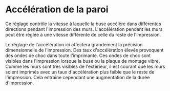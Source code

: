 Accélération de la paroi
====
Ce réglage contrôle la vitesse à laquelle la buse accélère dans différentes directions pendant l'impression des murs. L'accélération pendant les murs peut être réglée à une vitesse différente de celle du reste de l'impression.

Le réglage de l'accélération ici affectera grandement la précision dimensionnelle de l'impression. Des taux d'accélération élevés provoquent des ondes de choc dans toute l'imprimante. Ces ondes de choc sont visibles dans l'impression lorsque la buse ou la plaque de montage vibre. Comme les murs sont très visibles de l'extérieur, il est courant que les murs soient imprimés avec un taux d'accélération plus faible que le reste de l'impression. Cela entraîne cependant une augmentation de la durée d'impression.
